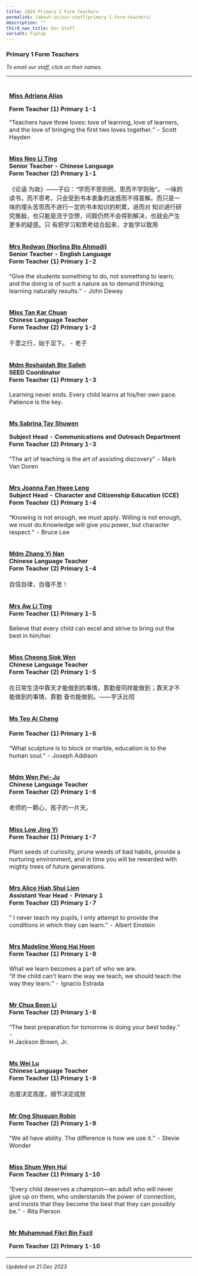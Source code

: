 ```yaml
---
title: 2024 Primary 1 Form Teachers
permalink: /about-us/our-staff/primary-1-form-teachers/
description: ""
third_nav_title: Our Staff
variant: tiptap
---
```

<h3>Primary 1 Form Teachers</h3><p><em>To email our staff, click on their names.</em></p><table><tbody><tr><th rowspan="1" colspan="1"><p></p></th><th rowspan="1" colspan="1"><p></p></th></tr><tr><td rowspan="1" colspan="1"><p><strong><a href="mailto:adriana_alias@moe.edu.sg" rel="noopener noreferrer nofollow" target="_blank">Miss Adriana Alias</a></strong></p><p><strong>Form Teacher (1) Primary 1-1</strong></p><p></p><p>“Teachers have three loves: love of learning, love of learners, and the love of bringing the first two loves together.” - Scott Hayden</p></td><td rowspan="1" colspan="1"><p></p></td></tr><tr><td rowspan="1" colspan="1"><p><strong><a href="mailto:neo_li_ting@moe.edu.sg" rel="noopener noreferrer nofollow" target="_blank">Miss Neo Li Ting</a></strong><br><strong>Senior Teacher - Chinese Language<br>Form Teacher (2) Primary 1-1</strong><br><br>《论语·为政》——子曰：“学而不思则罔，思而不学则殆”。 一味的读书，而不思考，只会受到书本表象的迷惑而不得甚解。而只是一味的埋头苦思而不进行一定的书本知识的积累，进而对 知识进行研究推敲，也只能是流于空想，问题仍然不会得到解决，也就会产生更多的疑惑。只 有把学习和思考结合起来，才能学以致用</p></td><td rowspan="1" colspan="1"><p></p></td></tr><tr><td rowspan="1" colspan="1"><p><strong><a href="mailto:norlina_ahmadi@moe.edu.sg" rel="noopener noreferrer nofollow" target="_blank"><u>Mrs Redwan (Norlina Bte Ahmadi)</u></a></strong><br><strong>Senior Teacher - English Language<br>Form Teacher (1) Primary 1-2</strong><br><br>“Give the students something to do, not something to learn; and the doing is of such a nature as to demand thinking; learning naturally results.” - John Dewey</p></td><td rowspan="1" colspan="1"><p></p></td></tr><tr><td rowspan="1" colspan="1"><p><strong><a href="mailto:tan_kar_chuan@moe.edu.sg" rel="noopener noreferrer nofollow" target="_blank"><u>Miss Tan Kar Chuan</u></a></strong><br><strong>Chinese Language Teacher<br>Form Teacher (2) Primary 1-2</strong><br><br>千里之行，始于足下。 - 老子</p></td><td rowspan="1" colspan="1"><p></p></td></tr><tr><td rowspan="1" colspan="1"><p><strong><a href="mailto:roshaidah_salleh@moe.edu.sg" rel="noopener noreferrer nofollow" target="_blank"><u>Mdm Roshaidah Bte Salleh</u></a></strong><br><strong>SEED Coordinator<br>Form Teacher (1) Primary 1-3</strong><br><br>Learning never ends. Every child learns at his/her own pace. Patience is the key.</p></td><td rowspan="1" colspan="1"><p></p></td></tr><tr><td rowspan="1" colspan="1"><p><strong><a href="mailto:tay_shuwen_sabrina@moe.edu.sg" rel="noopener noreferrer nofollow" target="_blank"><u>Ms Sabrina Tay Shuwen</u></a></strong></p><p><strong>Subject Head - Communications and Outreach Department</strong><br><strong>Form Teacher (2) Primary 1-3</strong><br><br>“The art of teaching is the art of assisting discovery” - Mark Van Doren</p></td><td rowspan="1" colspan="1"><p></p></td></tr><tr><td rowspan="1" colspan="1"><p><strong><a href="mailto:toh_hwee_leng_joanna@moe.edu.sg" rel="noopener noreferrer nofollow" target="_blank"><u>Mrs Joanna Fan Hwee Leng</u></a></strong><br><strong>Subject Head - Character and Citizenship Education (CCE)<br>Form Teacher (1) Primary 1-4</strong><br><br>“Knowing is not enough, we must apply. Willing is not enough, we must do.Knowledge will give you power, but character respect.” - Bruce Lee</p></td><td rowspan="1" colspan="1"><p></p></td></tr><tr><td rowspan="1" colspan="1"><p><strong><a href="mailto:zhang_yinan@moe.edu.sg" rel="noopener noreferrer nofollow" target="_blank"><u>Mdm Zhang Yi Nan</u></a></strong><br><strong>Chinese Language Teacher<br>Form Teacher (2) Primary 1-4</strong><br><br>自信自律，自强不息！</p></td><td rowspan="1" colspan="1"><p></p></td></tr><tr><td rowspan="1" colspan="1"><p><strong><a href="mailto:heng_li_ting@moe.edu.sg" rel="noopener noreferrer nofollow" target="_blank"><u>Mrs Aw Li Ting</u></a></strong><br><strong>Form Teacher (1) Primary 1-5</strong><br><br>Believe that every child can excel and strive to bring out the best in him/her.</p></td><td rowspan="1" colspan="1"><p></p></td></tr><tr><td rowspan="1" colspan="1"><p><strong><a href="mailto:cheong_siok_wen@moe.edu.sg" rel="noopener noreferrer nofollow" target="_blank"><u>Miss Cheong Siok Wen</u></a></strong><br><strong>Chinese Language Teacher<br>Form Teacher (2) Primary 1-5</strong><br><br>在日常生活中靠天才能做到的事情，靠勤奋同样能做到；靠天才不能做到的事情，靠勤 奋也能做到。——亨沃比彻</p></td><td rowspan="1" colspan="1"><p></p></td></tr><tr><td rowspan="1" colspan="1"><p><strong><a href="mailto:teo_ai_cheng@moe.edu.sg" rel="noopener noreferrer nofollow" target="_blank"><u>Ms Teo Ai Cheng</u></a></strong><br><br><strong>Form Teacher (1) Primary 1-6</strong><br><br>“What sculpture is to block or marble, education is to the human soul.” - Joseph Addison</p></td><td rowspan="1" colspan="1"><p></p></td></tr><tr><td rowspan="1" colspan="1"><p><strong><a href="mailto:wen_pei_ju@moe.edu.sg" rel="noopener noreferrer nofollow" target="_blank"><u>Mdm Wen Pei-Ju</u></a></strong><br><strong>Chinese Language Teacher<br>Form Teacher (2) Primary 1-6</strong><br><br>老师的一颗心，孩子的一片天。</p></td><td rowspan="1" colspan="1"><p></p></td></tr><tr><td rowspan="1" colspan="1"><p><strong><a href="mailto:low_jing_yi@moe.edu.sg" rel="noopener noreferrer nofollow" target="_blank"><u>Miss Low Jing Yi</u></a></strong><br><strong>Form Teacher (1) Primary 1-7</strong><br><br>Plant seeds of curiosity, prune weeds of bad habits, provide a nurturing environment, and in time you will be rewarded with mighty trees of future generations.</p></td><td rowspan="1" colspan="1"><p></p></td></tr><tr><td rowspan="1" colspan="1"><p><strong><a href="mailto:alice_ooi_shui_lien@moe.edu.sg" rel="noopener noreferrer nofollow" target="_blank"><u>Mrs Alice Hiah Shui Lien</u></a></strong><br><strong>Assistant Year Head - Primary 1<br>Form Teacher (2) Primary 1-7</strong><br><br>” I never teach my pupils, I only attempt to provide the conditions in which they can learn.” - Albert Einstein</p></td><td rowspan="1" colspan="1"><p></p></td></tr><tr><td rowspan="1" colspan="1"><p><strong><a href="mailto:lim_hai_hoon_madeline@moe.edu.sg" rel="noopener noreferrer nofollow" target="_blank"><u>Mrs Madeline Wong Hai Hoon</u></a></strong><br><strong>Form Teacher (1) Primary 1-8</strong><br><br>What we learn becomes a part of who we are.<br>“If the child can’t learn the way we teach, we should teach the way they learn.” - Ignacio Estrada</p></td><td rowspan="1" colspan="1"><p></p></td></tr><tr><td rowspan="1" colspan="1"><p><strong><a href="mailto:chua_boon_li@moe.edu.sg" rel="noopener noreferrer nofollow" target="_blank"><u>Mr Chua Boon Li</u></a></strong><br><strong>Form Teacher (2) Primary 1-8</strong><br><br>“The best preparation for tomorrow is doing your best today.” -<br>H Jackson Brown, Jr.</p></td><td rowspan="1" colspan="1"><p></p></td></tr><tr><td rowspan="1" colspan="1"><p><strong><a href="mailto:wei_lu@moe.edu.sg" rel="noopener noreferrer nofollow" target="_blank"><u>Ms Wei Lu</u></a></strong><br><strong>Chinese Language Teacher<br>Form Teacher (1) Primary 1-9</strong><br><br>态度决定高度，细节决定成败</p></td><td rowspan="1" colspan="1"><p></p></td></tr><tr><td rowspan="1" colspan="1"><p><strong><a href="mailto:ong_shuquan_robin@moe.edu.sg" rel="noopener noreferrer nofollow" target="_blank"><u>Mr Ong Shuquan Robin</u></a></strong><br><strong>Form Teacher (2) Primary 1-9</strong><br><br>“We all have ability. The difference is how we use it.” - Stevie Wonder</p></td><td rowspan="1" colspan="1"><p></p></td></tr><tr><td rowspan="1" colspan="1"><p><strong><a href="mailto:shum_wen_hui@moe.edu.sg" rel="noopener noreferrer nofollow" target="_blank"><u>Miss Shum Wen Hui</u></a></strong><br><strong>Form Teacher (1) Primary 1-10</strong><br><br>“Every child deserves a champion—an adult who will never give up on them, who understands the power of connection, and insists that they become the best that they can possibly be.” - Rita Pierson</p></td><td rowspan="1" colspan="1"><p></p></td></tr><tr><td rowspan="1" colspan="1"><p><strong><u>Mr Muhammad Fikri Bin Fazil</u></strong></p><p><strong>Form Teacher (2) Primary 1-10</strong></p><p></p></td><td rowspan="1" colspan="1"><p></p></td></tr></tbody></table><p><em>Updated on 21 Dec 2023</em></p>